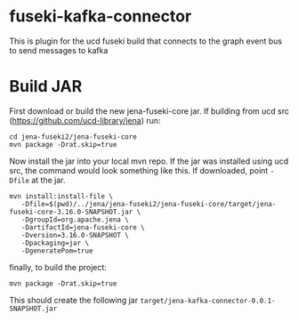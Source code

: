# fuseki-kafka-connector
This is plugin for the ucd fuseki build that connects to the graph event bus to send messages to kafka

# Build JAR

First download or build the new jena-fuseki-core jar. If building from ucd src (https://github.com/ucd-library/jena) run:

```
cd jena-fuseki2/jena-fuseki-core
mvn package -Drat.skip=true 
```

Now install the jar into your local mvn repo.  If the jar was installed using ucd src, the command would look something like this.  If downloaded, point `-Dfile` at the jar.

```
mvn install:install-file \
   -Dfile=$(pwd)/../jena/jena-fuseki2/jena-fuseki-core/target/jena-fuseki-core-3.16.0-SNAPSHOT.jar \
   -DgroupId=org.apache.jena \
   -DartifactId=jena-fuseki-core \
   -Dversion=3.16.0-SNAPSHOT \
   -Dpackaging=jar \
   -DgeneratePom=true
```

finally, to build the project:

```
mvn package -Drat.skip=true 
```

This should create the following jar `target/jena-kafka-connector-0.0.1-SNAPSHOT.jar`